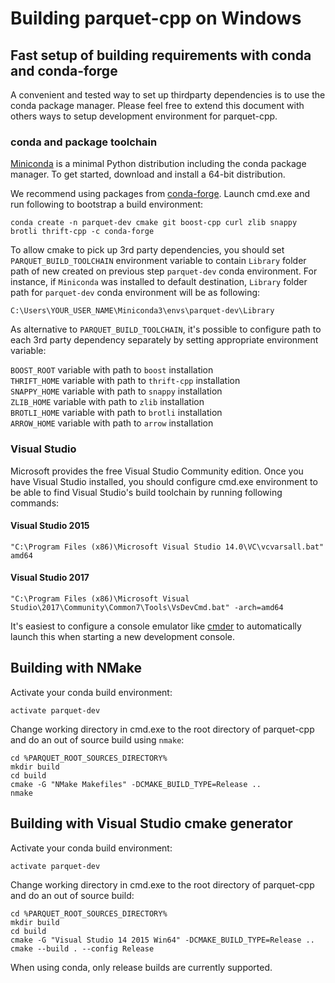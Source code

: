 <!---
  Licensed under the Apache License, Version 2.0 (the "License");
  you may not use this file except in compliance with the License.
  You may obtain a copy of the License at

   http://www.apache.org/licenses/LICENSE-2.0

  Unless required by applicable law or agreed to in writing, software
  distributed under the License is distributed on an "AS IS" BASIS,
  WITHOUT WARRANTIES OR CONDITIONS OF ANY KIND, either express or implied.
  See the License for the specific language governing permissions and
  limitations under the License. See accompanying LICENSE file.
-->

# Building parquet-cpp on Windows

## Fast setup of building requirements with conda and conda-forge

A convenient and tested way to set up thirdparty dependencies is to use the
conda package manager.
Please feel free to extend this document with others ways to setup
development environment for parquet-cpp.

### conda and package toolchain

[Miniconda][1] is a minimal Python distribution including the conda package
manager. To get started, download and install a 64-bit distribution.

We recommend using packages from [conda-forge][2].
Launch cmd.exe and run following to bootstrap a build environment:

```shell
conda create -n parquet-dev cmake git boost-cpp curl zlib snappy brotli thrift-cpp -c conda-forge
```

To allow cmake to pick up 3rd party dependencies, you should set
`PARQUET_BUILD_TOOLCHAIN` environment variable to contain `Library` folder
path of new created on previous step `parquet-dev` conda environment.
For instance, if `Miniconda` was installed to default destination, `Library`
folder path for `parquet-dev` conda environment will be as following:

```shell
C:\Users\YOUR_USER_NAME\Miniconda3\envs\parquet-dev\Library
```

As alternative to `PARQUET_BUILD_TOOLCHAIN`, it's possible to configure path
to each 3rd party dependency separately by setting appropriate environment
variable:

`BOOST_ROOT` variable with path to `boost` installation  
`THRIFT_HOME` variable with path to `thrift-cpp` installation  
`SNAPPY_HOME` variable with path to `snappy` installation  
`ZLIB_HOME` variable with path to `zlib` installation  
`BROTLI_HOME` variable with path to `brotli` installation  
`ARROW_HOME` variable with path to `arrow` installation

### Visual Studio

Microsoft provides the free Visual Studio Community edition. Once you have
Visual Studio installed, you should configure cmd.exe environment to be able
to find Visual Studio's build toolchain by running following commands:

#### Visual Studio 2015

```"C:\Program Files (x86)\Microsoft Visual Studio 14.0\VC\vcvarsall.bat" amd64```

#### Visual Studio 2017

```"C:\Program Files (x86)\Microsoft Visual Studio\2017\Community\Common7\Tools\VsDevCmd.bat" -arch=amd64```

It's easiest to configure a console emulator like [cmder][3] to automatically
launch this when starting a new development console.

## Building with NMake

Activate your conda build environment:

```
activate parquet-dev
```

Change working directory in cmd.exe to the root directory of parquet-cpp and
do an out of source build using `nmake`:

```
cd %PARQUET_ROOT_SOURCES_DIRECTORY%
mkdir build
cd build
cmake -G "NMake Makefiles" -DCMAKE_BUILD_TYPE=Release ..
nmake
```

## Building with Visual Studio cmake generator

Activate your conda build environment:

```
activate parquet-dev
```

Change working directory in cmd.exe to the root directory of parquet-cpp and
do an out of source build:

```
cd %PARQUET_ROOT_SOURCES_DIRECTORY%
mkdir build
cd build
cmake -G "Visual Studio 14 2015 Win64" -DCMAKE_BUILD_TYPE=Release ..
cmake --build . --config Release
```

When using conda, only release builds are currently supported.

[1]: https://conda.io/miniconda.html
[2]: https://conda-forge.github.io/
[3]: http://cmder.net/